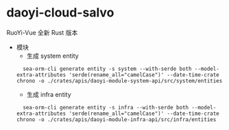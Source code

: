 # daoyi-cloud-salvo

RuoYi-Vue 全新 Rust 版本

- 模块
  - 生成 system entity
  ```shell
    sea-orm-cli generate entity -s system --with-serde both --model-extra-attributes 'serde(rename_all="camelCase")' --date-time-crate chrono -o ./crates/apis/daoyi-module-system-api/src/system/entities
  ```
  - 生成 infra entity
  ```shell
    sea-orm-cli generate entity -s infra --with-serde both --model-extra-attributes 'serde(rename_all="camelCase")' --date-time-crate chrono -o ./crates/apis/daoyi-module-infra-api/src/infra/entities
  ```